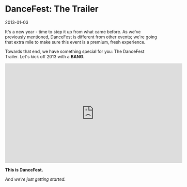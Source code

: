 # DanceFest: The Trailer
2013-01-03

It's a new year - time to step it up from what came before.  As we've previously mentioned, DanceFest is different from other events; we're going that extra mile to make sure this event is a premium, fresh experience.

Towards that end, we have something special for you: The DanceFest Trailer.  Let's kick off 2013 with a **BANG**.

<p><iframe class="video" style="width: 585px;height: 329px;" src="https://www.youtube.com/embed/wq7ftOZBy0E?start=29&showinfo=0&autohide=1&theme=dark&color=white&feature=player_embedded" frameborder="0" allowfullscreen></iframe></p>

**This is DanceFest.**

*And we're just getting started.*